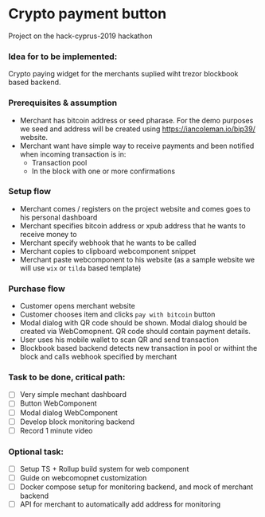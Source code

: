 # Crypto payment button
Project on the hack-cyprus-2019 hackathon

### Idea for to be implemented: 
Crypto paying widget for the merchants suplied wiht trezor blockbook based backend.

### Prerequisites & assumption
- Merchant has bitcoin address or seed pharase. For the demo purposes we seed and address will be created using https://iancoleman.io/bip39/ website.
- Merchant want have simple way to receive payments and been notified when incoming transaction is in:
  - Transaction pool
  - In the block with one or more confirmations

### Setup flow
- Merchant comes / registers on the project website and comes goes to his personal dashboard
- Merchant specifies bitcoin address or xpub address that he wants to receive money to
- Merchant specify webhook that he wants to be called
- Merchant copies to clipboard webcomponent snippet
- Merchant paste webcomponent to his website (as a sample website we will use `wix` or `tilda` based template)

### Purchase flow
- Customer opens merchant website
- Customer chooses item and clicks `pay with bitcoin` button
- Modal dialog with QR code should be shown. Modal dialog should be created via WebComopnent. QR code should contain payment details.
- User uses his mobile wallet to scan QR and send transaction
- Blockbook based backend detects new transaction in pool or withint the block and calls webhook specified by merchant

### Task to be done, critical path:
- [ ] Very simple mechant dashboard
- [ ] Button WebComponent 
- [ ] Modal dialog WebComponent
- [ ] Develop block monitoring backend 
- [ ] Record 1 minute video

### Optional task:
- [ ] Setup TS + Rollup build system for web component
- [ ] Guide on webcomopnet customization
- [ ] Docker compose setup for monitoring backend, and mock of merchant backend
- [ ] API for merchant to automatically add address for monitoring

